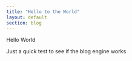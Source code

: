 ```yaml
---
title: "Hello to the World"
layout: default
section: blog
---
```

Hello World

Just a quick test to see if the blog engine works